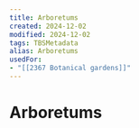 ```yaml
---
title: Arboretums
created: 2024-12-02
modified: 2024-12-02
tags: TBSMetadata
alias: Arboretums
usedFor:
- "[[2367 Botanical gardens]]"
---
```

# Arboretums
